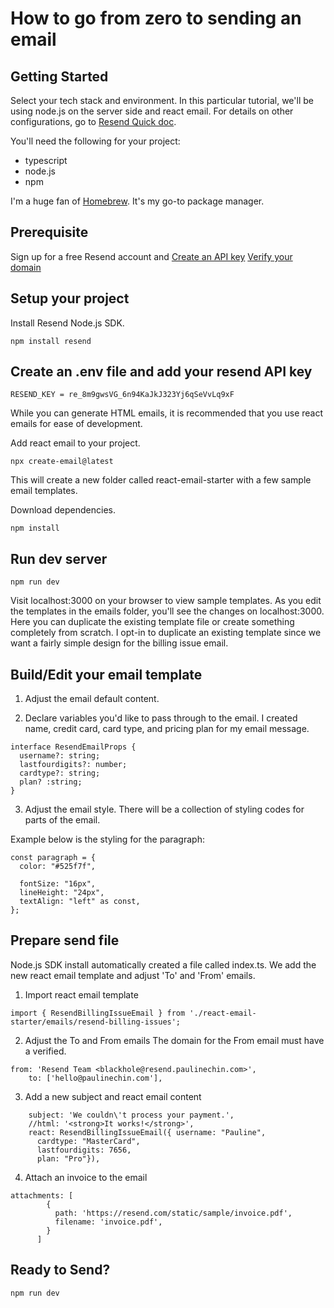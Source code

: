 # How to go from zero to sending an email

## Getting Started 

Select your tech stack and environment. In this particular tutorial, we'll be using node.js on the server side and react email. For details on other configurations, go to [Resend Quick doc](https://resend.com/docs/introduction).   

You'll need the following for your project:

- typescript 
- node.js
- npm 

I'm a huge fan of [Homebrew](https://brew.sh/). It's my go-to package manager. 

## Prerequisite

Sign up for a free Resend account and [Create an API key](https://resend.com/api-keys)
[Verify your domain](https://resend.com/domains)

## Setup your project
Install Resend Node.js SDK.

```
npm install resend
```

## Create an .env file and add your resend API key
``` 
RESEND_KEY = re_8m9gwsVG_6n94KaJkJ323Yj6qSeVvLq9xF
```

While you can generate HTML emails, it is recommended that you use react emails for ease of development. 

Add react email to your project. 
```
npx create-email@latest
```

This will create a new folder called react-email-starter with a few sample email templates. 

Download dependencies.
```
npm install
```

## Run dev server

```
npm run dev
```

Visit localhost:3000 on your browser to view sample templates. As you edit the templates in the emails folder, you'll see the changes on localhost:3000. Here you can duplicate the existing template file or create something completely from scratch. I opt-in to duplicate an existing template since we want a fairly simple design for the billing issue email. 

## Build/Edit your email template

1. Adjust the email default content. 

2. Declare variables you'd like to pass through to the email. I created name, credit card, card type, and pricing plan for my email message. 

```
interface ResendEmailProps {
  username?: string;
  lastfourdigits?: number;
  cardtype?: string;
  plan? :string;
}
```

3. Adjust the email style. There will be a collection of styling codes for parts of the email. 

Example below is the styling for the paragraph: 
```
const paragraph = {
  color: "#525f7f",

  fontSize: "16px",
  lineHeight: "24px",
  textAlign: "left" as const,
};
```

## Prepare send file 
Node.js SDK install automatically created a file called index.ts. We add the new react email template and adjust 'To' and 'From' emails. 

1. Import react email template 
```
import { ResendBillingIssueEmail } from './react-email-starter/emails/resend-billing-issues';
```

2. Adjust the To and From emails
The domain for the From email must have a verified. 
```
from: 'Resend Team <blackhole@resend.paulinechin.com>',
    to: ['hello@paulinechin.com'],
```

3. Add a new subject and react email content
```
    subject: 'We couldn\'t process your payment.',
    //html: '<strong>It works!</strong>',
    react: ResendBillingIssueEmail({ username: "Pauline",
      cardtype: "MasterCard",
      lastfourdigits: 7656,
      plan: "Pro"}),
```


4.  Attach an invoice to the email 

```    
attachments: [
        {
          path: 'https://resend.com/static/sample/invoice.pdf',
          filename: 'invoice.pdf',
        }
      ]
```

## Ready to Send? 
```
npm run dev 
```
